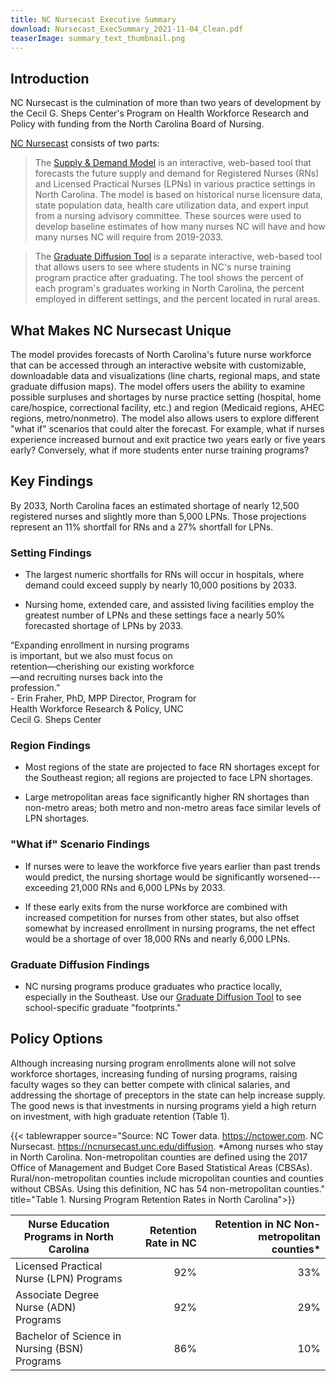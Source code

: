 ```yaml
---
title: NC Nursecast Executive Summary
download: Nursecast_ExecSummary_2021-11-04_Clean.pdf
teaserImage: summary_text_thumbnail.png
---
```


## Introduction
NC Nursecast is the culmination of more than two
 years of development by the Cecil G. Sheps Center's Program on Health
 Workforce Research and Policy with funding from the North Carolina
 Board of Nursing.

 [NC Nursecast](https://ncnursecast.unc.edu/) consists of two
 parts:

>The [Supply & Demand Model](https://ncnursecast.unc.edu/model/)
 is an interactive, web-based tool that forecasts the future supply and
 demand for Registered Nurses (RNs) and Licensed Practical Nurses
 (LPNs) in various practice settings in North Carolina. The model is
 based on historical nurse licensure data, state population data,
 health care utilization data, and expert input from a nursing advisory
 committee. These sources were used to develop baseline estimates of
 how many nurses NC will have and how many nurses NC will require from
 2019-2033.

 >The [Graduate Diffusion
 Tool](https://ncnursecast.unc.edu/diffusion/) is a separate
 interactive, web-based tool that allows users to see where students in
 NC's nurse training program practice after graduating. The tool shows
 the percent of each program's graduates working in North Carolina, the
 percent employed in different settings, and the percent located in
 rural areas.

## What Makes NC Nursecast Unique
The model provides forecasts of North Carolina's future nurse workforce
 that can be accessed through an interactive website with customizable,
 downloadable data and visualizations (line charts, regional maps, and
 state graduate diffusion maps). The model offers users the ability to
 examine possible surpluses and shortages by nurse practice setting
 (hospital, home care/hospice, correctional facility, etc.) and region
 (Medicaid regions, AHEC regions, metro/nonmetro). The model also
 allows users to explore different "what if" scenarios that could alter
 the forecast. For example, what if nurses experience increased burnout
 and exit practice two years early or five years early? Conversely,
 what if more students enter nurse training programs?

 ## Key Findings
 By 2033, North Carolina faces an estimated
 shortage of nearly 12,500 registered nurses and slightly more than
 5,000 LPNs. Those projections represent an 11% shortfall for RNs and a
 27% shortfall for LPNs.

### Setting Findings

- The largest numeric shortfalls for RNs will occur in hospitals, where
demand could exceed supply by nearly 10,000 positions by 2033.

- Nursing home, extended care, and assisted living facilities employ
    the greatest number of LPNs and these settings face a nearly 50%
    forecasted shortage of LPNs by 2033.

    
<aside class="notification is-pulled-right box is-primary has-text-weight-semibold has-text-centered ml-2" style="max-width:300px;">
“Expanding enrollment in nursing programs is important, but we also must focus on retention—cherishing our existing workforce—and recruiting nurses back into the profession.” <br>
- Erin Fraher, PhD, MPP Director, Program for Health Workforce Research & Policy, UNC Cecil G. Sheps Center</aside>

### Region Findings


-   Most regions of the state are projected to face RN shortages except
    for the Southeast region; all regions are projected to face LPN
    shortages.



-   Large metropolitan areas face significantly higher RN shortages than
    non-metro areas; both metro and non-metro areas face similar levels
    of LPN shortages.



### "What if" Scenario Findings

-   If nurses were to leave the workforce five years earlier than past
    trends would predict, the nursing shortage would be significantly
    worsened---exceeding 21,000 RNs and 6,000 LPNs by 2033.

-   If these early exits from the nurse workforce are combined with
    increased competition for nurses from other states, but also offset
    somewhat by increased enrollment in nursing programs, the net effect
    would be a shortage of over 18,000 RNs and nearly 6,000 LPNs.

### Graduate Diffusion Findings

-   NC nursing programs produce graduates who practice locally,
    especially in the Southeast. Use our [Graduate Diffusion
    Tool](https://ncnursecast.unc.edu/diffusion/) to see
    school-specific graduate "footprints."

## Policy Options

 Although increasing nursing program enrollments alone will not solve
 workforce shortages, increasing funding of nursing programs, raising
 faculty wages so they can better compete with clinical salaries, and
 addressing the shortage of preceptors in the state can help increase
 supply. The good news is that investments in nursing programs yield a
 high return on investment, with high graduate retention (Table 1).


{{< tablewrapper source="Source: NC Tower data. https://nctower.com. NC Nursecast. https://ncnursecast.unc.edu/diffusion. \*Among nurses who stay in North Carolina. Non-metropolitan counties are defined using the 2017 Office of Management and Budget Core Based Statistical Areas (CBSAs). Rural/non-metropolitan counties include micropolitan counties and counties without CBSAs. Using this definition, NC has 54 non-metropolitan counties." title="Table 1. Nursing Program Retention Rates in North Carolina">}}



|  Nurse Education Programs in North Carolina     |  Retention Rate in NC |  Retention in NC Non-metropolitan counties\*  |
-------------------------------------------|---------------------------:|------------------------------------:|
| Licensed Practical Nurse (LPN) Programs  |  92%                |  33%                |
| Associate Degree Nurse (ADN) Programs    |  92%                |  29%                |
| Bachelor of Science in Nursing (BSN) Programs |  86%                |  10%                |


